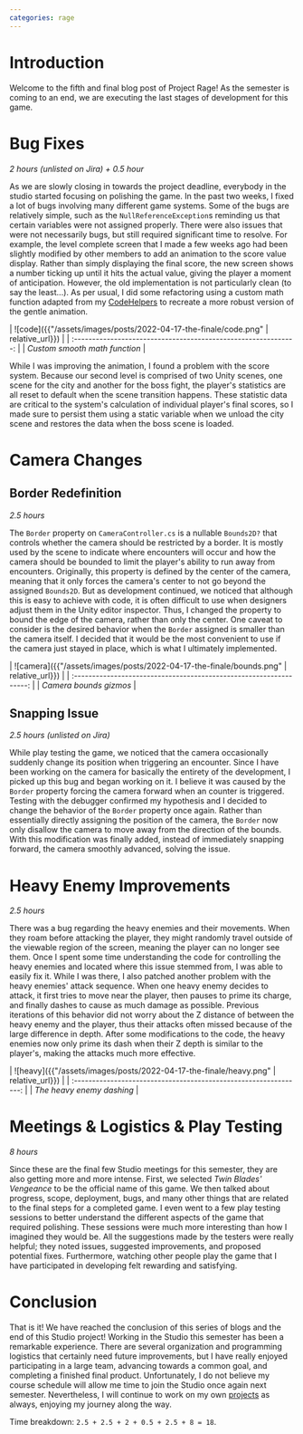 ```yaml
---
categories: rage
---
```


# Introduction
Welcome to the fifth and final blog post of Project Rage! As the semester is coming to an end, we are executing the last stages of development for this game.

# Bug Fixes
*2 hours (unlisted on Jira) + 0.5 hour*

As we are slowly closing in towards the project deadline, everybody in the studio started focusing on polishing the game. In the past two weeks, I fixed a lot of bugs involving many different game systems. Some of the bugs are relatively simple, such as the `NullReferenceException`s reminding us that certain variables were not assigned properly. There were also issues that were not necessarily bugs, but still required significant time to resolve. For example, the level complete screen that I made a few weeks ago had been slightly modified by other members to add an animation to the score value display. Rather than simply displaying the final score, the new screen shows a number ticking up until it hits the actual value, giving the player a moment of anticipation. However, the old implementation is not particularly clean (to say the least...). As per usual, I did some refactoring using a custom math function adapted from my [CodeHelpers](https://github.com/GaryHuan9/CodeHelpers) to recreate a more robust version of the gentle animation. 

| ![code]({{"/assets/images/posts/2022-04-17-the-finale/code.png" | relative_url}}) |
| :-------------------------------------------------------------: |
|                  *Custom smooth math function*                  |

While I was improving the animation, I found a problem with the score system. Because our second level is comprised of two Unity scenes, one scene for the city and another for the boss fight, the player's statistics are all reset to default when the scene transition happens. These statistic data are critical to the system's calculation of individual player's final scores, so I made sure to persist them using a static variable when we unload the city scene and restores the data when the boss scene is loaded.

# Camera Changes
## Border Redefinition
*2.5 hours*

The `Border` property on `CameraController.cs` is a nullable `Bounds2D?` that controls whether the camera should be restricted by a border. It is mostly used by the scene to indicate where encounters will occur and how the camera should be bounded to limit the player's ability to run away from encounters. Originally, this property is defined by the center of the camera, meaning that it only forces the camera's center to not go beyond the assigned `Bounds2D`. But as development continued, we noticed that although this is easy to achieve with code, it is often difficult to use when designers adjust them in the Unity editor inspector. Thus, I changed the property to bound the edge of the camera, rather than only the center. One caveat to consider is the desired behavior when the `Border` assigned is smaller than the camera itself. I decided that it would be the most convenient to use if the camera just stayed in place, which is what I ultimately implemented.

| ![camera]({{"/assets/images/posts/2022-04-17-the-finale/bounds.png" | relative_url}}) |
| :-----------------------------------------------------------------: |
|                       *Camera bounds gizmos*                        |

## Snapping Issue
*2.5 hours (unlisted on Jira)*

While play testing the game, we noticed that the camera occasionally suddenly change its position when triggering an encounter. Since I have been working on the camera for basically the entirety of the development, I picked up this bug and began working on it. I believe it was caused by the `Border` property forcing the camera forward when an counter is triggered. Testing with the debugger confirmed my hypothesis and I decided to change the behavior of the `Border` property once again. Rather than essentially directly assigning the position of the camera, the `Border` now only disallow the camera to move away from the direction of the bounds. With this modification was finally added, instead of immediately snapping forward, the camera smoothly advanced, solving the issue.

# Heavy Enemy Improvements
*2.5 hours*

There was a bug regarding the heavy enemies and their movements. When they roam before attacking the player, they might randomly travel outside of the viewable region of the screen, meaning the player can no longer see them. Once I spent some time understanding the code for controlling the heavy enemies and located where this issue stemmed from, I was able to easily fix it. While I was there, I also patched another problem with the heavy enemies' attack sequence. When one heavy enemy decides to attack, it first tries to move near the player, then pauses to prime its charge, and finally dashes to cause as much damage as possible. Previous iterations of this behavior did not worry about the Z distance of between the heavy enemy and the player, thus their attacks often missed because of the large difference in depth. After some modifications to the code, the heavy enemies now only prime its dash when their Z depth is similar to the player's, making the attacks much more effective.

| ![heavy]({{"/assets/images/posts/2022-04-17-the-finale/heavy.png" | relative_url}}) |
| :---------------------------------------------------------------: |
|                     *The heavy enemy dashing*                     |

# Meetings & Logistics & Play Testing
*8 hours*

Since these are the final few Studio meetings for this semester, they are also getting more and more intense. First, we selected *Twin Blades' Vengeance* to be the official name of this game. We then talked about progress, scope, deployment, bugs, and many other things that are related to the final steps for a completed game. I even went to a few play testing sessions to better understand the different aspects of the game that required polishing. These sessions were much more interesting than how I imagined they would be. All the suggestions made by the testers were really helpful; they noted issues, suggested improvements, and proposed potential fixes. Furthermore, watching other people play the game that I have participated in developing felt rewarding and satisfying. 

# Conclusion
That is it! We have reached the conclusion of this series of blogs and the end of this Studio project! Working in the Studio this semester has been a remarkable experience. There are several organization and programming logistics that certainly need future improvements, but I have really enjoyed participating in a large team, advancing towards a common goal, and completing a finished final product. Unfortunately, I do not believe my course schedule will allow me time to join the Studio once again next semester. Nevertheless, I will continue to work on my own [projects](https://github.com/GaryHuan9/EchoRenderer) as always, enjoying my journey along the way.

Time breakdown: `2.5 + 2.5 + 2 + 0.5 + 2.5 + 8 = 18`.
